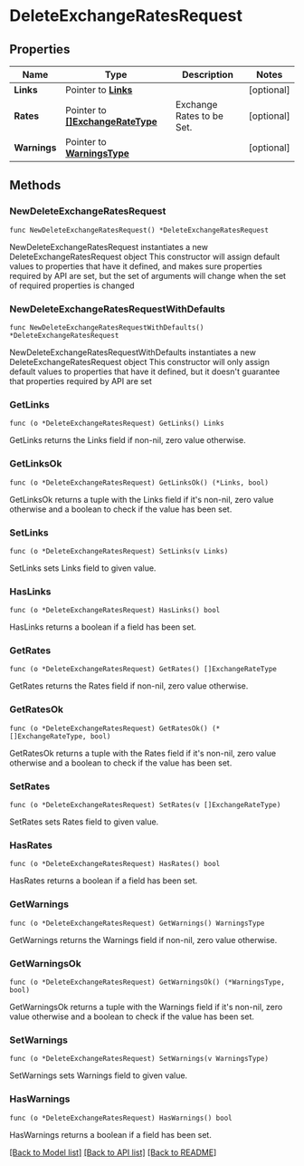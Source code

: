 # DeleteExchangeRatesRequest

## Properties

Name | Type | Description | Notes
------------ | ------------- | ------------- | -------------
**Links** | Pointer to [**Links**](Links.md) |  | [optional] 
**Rates** | Pointer to [**[]ExchangeRateType**](ExchangeRateType.md) | Exchange Rates to be Set. | [optional] 
**Warnings** | Pointer to [**WarningsType**](WarningsType.md) |  | [optional] 

## Methods

### NewDeleteExchangeRatesRequest

`func NewDeleteExchangeRatesRequest() *DeleteExchangeRatesRequest`

NewDeleteExchangeRatesRequest instantiates a new DeleteExchangeRatesRequest object
This constructor will assign default values to properties that have it defined,
and makes sure properties required by API are set, but the set of arguments
will change when the set of required properties is changed

### NewDeleteExchangeRatesRequestWithDefaults

`func NewDeleteExchangeRatesRequestWithDefaults() *DeleteExchangeRatesRequest`

NewDeleteExchangeRatesRequestWithDefaults instantiates a new DeleteExchangeRatesRequest object
This constructor will only assign default values to properties that have it defined,
but it doesn't guarantee that properties required by API are set

### GetLinks

`func (o *DeleteExchangeRatesRequest) GetLinks() Links`

GetLinks returns the Links field if non-nil, zero value otherwise.

### GetLinksOk

`func (o *DeleteExchangeRatesRequest) GetLinksOk() (*Links, bool)`

GetLinksOk returns a tuple with the Links field if it's non-nil, zero value otherwise
and a boolean to check if the value has been set.

### SetLinks

`func (o *DeleteExchangeRatesRequest) SetLinks(v Links)`

SetLinks sets Links field to given value.

### HasLinks

`func (o *DeleteExchangeRatesRequest) HasLinks() bool`

HasLinks returns a boolean if a field has been set.

### GetRates

`func (o *DeleteExchangeRatesRequest) GetRates() []ExchangeRateType`

GetRates returns the Rates field if non-nil, zero value otherwise.

### GetRatesOk

`func (o *DeleteExchangeRatesRequest) GetRatesOk() (*[]ExchangeRateType, bool)`

GetRatesOk returns a tuple with the Rates field if it's non-nil, zero value otherwise
and a boolean to check if the value has been set.

### SetRates

`func (o *DeleteExchangeRatesRequest) SetRates(v []ExchangeRateType)`

SetRates sets Rates field to given value.

### HasRates

`func (o *DeleteExchangeRatesRequest) HasRates() bool`

HasRates returns a boolean if a field has been set.

### GetWarnings

`func (o *DeleteExchangeRatesRequest) GetWarnings() WarningsType`

GetWarnings returns the Warnings field if non-nil, zero value otherwise.

### GetWarningsOk

`func (o *DeleteExchangeRatesRequest) GetWarningsOk() (*WarningsType, bool)`

GetWarningsOk returns a tuple with the Warnings field if it's non-nil, zero value otherwise
and a boolean to check if the value has been set.

### SetWarnings

`func (o *DeleteExchangeRatesRequest) SetWarnings(v WarningsType)`

SetWarnings sets Warnings field to given value.

### HasWarnings

`func (o *DeleteExchangeRatesRequest) HasWarnings() bool`

HasWarnings returns a boolean if a field has been set.


[[Back to Model list]](../README.md#documentation-for-models) [[Back to API list]](../README.md#documentation-for-api-endpoints) [[Back to README]](../README.md)


